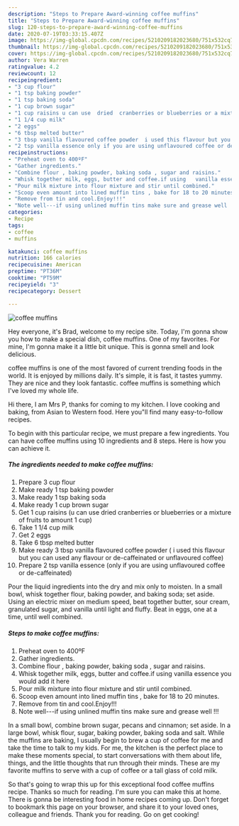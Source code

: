 ```yaml
---
description: "Steps to Prepare Award-winning coffee muffins"
title: "Steps to Prepare Award-winning coffee muffins"
slug: 120-steps-to-prepare-award-winning-coffee-muffins
date: 2020-07-19T03:33:15.407Z
image: https://img-global.cpcdn.com/recipes/5210209182023680/751x532cq70/coffee-muffins-recipe-main-photo.jpg
thumbnail: https://img-global.cpcdn.com/recipes/5210209182023680/751x532cq70/coffee-muffins-recipe-main-photo.jpg
cover: https://img-global.cpcdn.com/recipes/5210209182023680/751x532cq70/coffee-muffins-recipe-main-photo.jpg
author: Vera Warren
ratingvalue: 4.2
reviewcount: 12
recipeingredient:
- "3 cup flour"
- "1 tsp baking powder"
- "1 tsp baking soda"
- "1 cup brown sugar"
- "1 cup raisins u can use  dried  cranberries or blueberries or a mixture of fruits to amount 1 cup"
- "1 1/4 cup milk"
- "2 eggs"
- "6 tbsp melted butter"
- "3 tbsp vanilla flavoured coffee powder  i used this flavour but you can used any flavour  or decaffeinated  or unflavoured coffee"
- "2 tsp vanilla essence only if you are using unflavoured coffee or decaffeinated"
recipeinstructions:
- "Preheat oven to 400ºF"
- "Gather ingredients."
- "Combine flour , baking powder, baking soda , sugar and raisins."
- "Whisk together milk, eggs, butter and coffee.if using   vanilla essence you would add it here"
- "Pour milk mixture into flour mixture and stir until combined."
- "Scoop even amount into lined muffin tins , bake for 18 to 20 minutes."
- "Remove from tin and cool.Enjoy!!!"
- "Note well---if using unlined muffin tins make sure and grease well !!!"
categories:
- Recipe
tags:
- coffee
- muffins

katakunci: coffee muffins 
nutrition: 166 calories
recipecuisine: American
preptime: "PT36M"
cooktime: "PT59M"
recipeyield: "3"
recipecategory: Dessert

---
```



![coffee muffins](https://img-global.cpcdn.com/recipes/5210209182023680/751x532cq70/coffee-muffins-recipe-main-photo.jpg)

Hey everyone, it's Brad, welcome to my recipe site. Today, I'm gonna show you how to make a special dish, coffee muffins. One of my favorites. For mine, I'm gonna make it a little bit unique. This is gonna smell and look delicious.

coffee muffins is one of the most favored of current trending foods in the world. It is enjoyed by millions daily. It's simple, it is fast, it tastes yummy. They are nice and they look fantastic. coffee muffins is something which I've loved my whole life.

Hi there, I am Mrs P, thanks for coming to my kitchen. I love cooking and baking, from Asian to Western food. Here you&#34;ll find many easy-to-follow recipes.


To begin with this particular recipe, we must prepare a few ingredients. You can have coffee muffins using 10 ingredients and 8 steps. Here is how you can achieve it.

<!--inarticleads1-->

##### The ingredients needed to make coffee muffins:

1. Prepare 3 cup flour
1. Make ready 1 tsp baking powder
1. Make ready 1 tsp baking soda
1. Make ready 1 cup brown sugar
1. Get 1 cup raisins (u can use  dried  cranberries or blueberries or a mixture of fruits to amount 1 cup)
1. Take 1 1/4 cup milk
1. Get 2 eggs
1. Take 6 tbsp melted butter
1. Make ready 3 tbsp vanilla flavoured coffee powder ( i used this flavour but you can used any flavour  or de-caffeinated  or unflavoured coffee)
1. Prepare 2 tsp vanilla essence (only if you are using unflavoured coffee or de-caffeinated)


Pour the liquid ingredients into the dry and mix only to moisten. In a small bowl, whisk together flour, baking powder, and baking soda; set aside. Using an electric mixer on medium speed, beat together butter, sour cream, granulated sugar, and vanilla until light and fluffy. Beat in eggs, one at a time, until well combined. 

<!--inarticleads2-->

##### Steps to make coffee muffins:

1. Preheat oven to 400ºF
1. Gather ingredients.
1. Combine flour , baking powder, baking soda , sugar and raisins.
1. Whisk together milk, eggs, butter and coffee.if using   vanilla essence you would add it here
1. Pour milk mixture into flour mixture and stir until combined.
1. Scoop even amount into lined muffin tins , bake for 18 to 20 minutes.
1. Remove from tin and cool.Enjoy!!!
1. Note well---if using unlined muffin tins make sure and grease well !!!


In a small bowl, combine brown sugar, pecans and cinnamon; set aside. In a large bowl, whisk flour, sugar, baking powder, baking soda and salt. While the muffins are baking, I usually begin to brew a cup of coffee for me and take the time to talk to my kids. For me, the kitchen is the perfect place to make these moments special, to start conversations with them about life, things, and the little thoughts that run through their minds. These are my favorite muffins to serve with a cup of coffee or a tall glass of cold milk. 

So that's going to wrap this up for this exceptional food coffee muffins recipe. Thanks so much for reading. I'm sure you can make this at home. There is gonna be interesting food in home recipes coming up. Don't forget to bookmark this page on your browser, and share it to your loved ones, colleague and friends. Thank you for reading. Go on get cooking!
